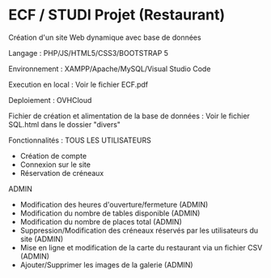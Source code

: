 # ECF / STUDI Projet (Restaurant)

Création d'un site Web dynamique avec base de données

Langage : PHP/JS/HTML5/CSS3/BOOTSTRAP 5

Environnement : XAMPP/Apache/MySQL/Visual Studio Code

Execution en local : Voir le fichier ECF.pdf 

Deploiement : OVHCloud

Fichier de création et alimentation de la base de données : Voir le fichier SQL.html dans le dossier "divers"

Fonctionnalités :
TOUS LES UTILISATEURS
- Création de compte 
- Connexion sur le site
- Réservation de créneaux

ADMIN
- Modification des heures d'ouverture/fermeture (ADMIN)
- Modification du nombre de tables disponible (ADMIN)
- Modification du nombre de places total (ADMIN)
- Suppression/Modification des créneaux réservés par les utilisateurs du site (ADMIN)
- Mise en ligne et modification de la carte du restaurant via un fichier CSV (ADMIN)
- Ajouter/Supprimer les images de la galerie (ADMIN)



